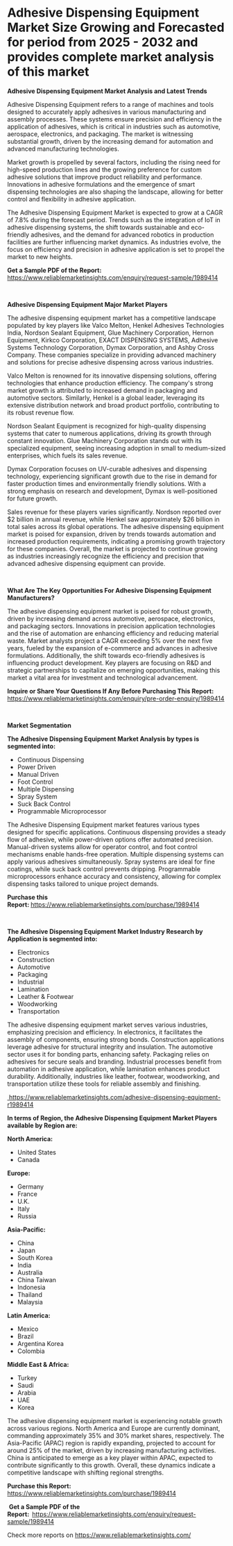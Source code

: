 <p><h1>Adhesive Dispensing Equipment Market Size Growing and Forecasted for period from 2025 - 2032 and provides complete market analysis of this market</h1></p><p><strong>Adhesive Dispensing Equipment Market Analysis and Latest Trends</strong></p>
<p><p>Adhesive Dispensing Equipment refers to a range of machines and tools designed to accurately apply adhesives in various manufacturing and assembly processes. These systems ensure precision and efficiency in the application of adhesives, which is critical in industries such as automotive, aerospace, electronics, and packaging. The market is witnessing substantial growth, driven by the increasing demand for automation and advanced manufacturing technologies.</p><p>Market growth is propelled by several factors, including the rising need for high-speed production lines and the growing preference for custom adhesive solutions that improve product reliability and performance. Innovations in adhesive formulations and the emergence of smart dispensing technologies are also shaping the landscape, allowing for better control and flexibility in adhesive application.</p><p>The Adhesive Dispensing Equipment Market is expected to grow at a CAGR of 7.8% during the forecast period. Trends such as the integration of IoT in adhesive dispensing systems, the shift towards sustainable and eco-friendly adhesives, and the demand for advanced robotics in production facilities are further influencing market dynamics. As industries evolve, the focus on efficiency and precision in adhesive application is set to propel the market to new heights.</p></p>
<p><strong>Get a Sample PDF of the Report:&nbsp;</strong> <a href="https://www.reliablemarketinsights.com/enquiry/request-sample/1989414?utm_campaign=2129&utm_medium=2&utm_source=Github&utm_content=ia&utm_term=20022025&utm_id=adhesive-dispensing-equipment">https://www.reliablemarketinsights.com/enquiry/request-sample/1989414</a></p>
<p>&nbsp;</p>
<p><strong>Adhesive Dispensing Equipment Major Market Players</strong></p>
<p><p>The adhesive dispensing equipment market has a competitive landscape populated by key players like Valco Melton, Henkel Adhesives Technologies India, Nordson Sealant Equipment, Glue Machinery Corporation, Hernon Equipment, Kirkco Corporation, EXACT DISPENSING SYSTEMS, Adhesive Systems Technology Corporation, Dymax Corporation, and Ashby Cross Company. These companies specialize in providing advanced machinery and solutions for precise adhesive dispensing across various industries.</p><p>Valco Melton is renowned for its innovative dispensing solutions, offering technologies that enhance production efficiency. The company's strong market growth is attributed to increased demand in packaging and automotive sectors. Similarly, Henkel is a global leader, leveraging its extensive distribution network and broad product portfolio, contributing to its robust revenue flow.</p><p>Nordson Sealant Equipment is recognized for high-quality dispensing systems that cater to numerous applications, driving its growth through constant innovation. Glue Machinery Corporation stands out with its specialized equipment, seeing increasing adoption in small to medium-sized enterprises, which fuels its sales revenue.</p><p>Dymax Corporation focuses on UV-curable adhesives and dispensing technology, experiencing significant growth due to the rise in demand for faster production times and environmentally friendly solutions. With a strong emphasis on research and development, Dymax is well-positioned for future growth.</p><p>Sales revenue for these players varies significantly. Nordson reported over $2 billion in annual revenue, while Henkel saw approximately $26 billion in total sales across its global operations. The adhesive dispensing equipment market is poised for expansion, driven by trends towards automation and increased production requirements, indicating a promising growth trajectory for these companies. Overall, the market is projected to continue growing as industries increasingly recognize the efficiency and precision that advanced adhesive dispensing equipment can provide.</p></p>
<p>&nbsp;</p>
<p><strong>What Are The Key Opportunities For Adhesive Dispensing Equipment Manufacturers?</strong></p>
<p><p>The adhesive dispensing equipment market is poised for robust growth, driven by increasing demand across automotive, aerospace, electronics, and packaging sectors. Innovations in precision application technologies and the rise of automation are enhancing efficiency and reducing material waste. Market analysts project a CAGR exceeding 5% over the next five years, fueled by the expansion of e-commerce and advances in adhesive formulations. Additionally, the shift towards eco-friendly adhesives is influencing product development. Key players are focusing on R&D and strategic partnerships to capitalize on emerging opportunities, making this market a vital area for investment and technological advancement.</p></p>
<p><strong>Inquire or Share Your Questions If Any Before Purchasing This Report:</strong> <a href="https://www.reliablemarketinsights.com/enquiry/pre-order-enquiry/1989414?utm_campaign=2129&utm_medium=2&utm_source=Github&utm_content=ia&utm_term=20022025&utm_id=adhesive-dispensing-equipment">https://www.reliablemarketinsights.com/enquiry/pre-order-enquiry/1989414</a></p>
<p>&nbsp;</p>
<p><strong>Market Segmentation</strong></p>
<p><strong>The Adhesive Dispensing Equipment Market Analysis by types is segmented into:</strong></p>
<p><ul><li>Continuous Dispensing</li><li>Power Driven</li><li>Manual Driven</li><li>Foot Control</li><li>Multiple Dispensing</li><li>Spray System</li><li>Suck Back Control</li><li>Programmable Microprocessor</li></ul></p>
<p><p>The Adhesive Dispensing Equipment market features various types designed for specific applications. Continuous dispensing provides a steady flow of adhesive, while power-driven options offer automated precision. Manual-driven systems allow for operator control, and foot control mechanisms enable hands-free operation. Multiple dispensing systems can apply various adhesives simultaneously. Spray systems are ideal for fine coatings, while suck back control prevents dripping. Programmable microprocessors enhance accuracy and consistency, allowing for complex dispensing tasks tailored to unique project demands.</p></p>
<p><strong>Purchase this Report:&nbsp;</strong><a href="https://www.reliablemarketinsights.com/purchase/1989414?utm_campaign=2129&utm_medium=2&utm_source=Github&utm_content=ia&utm_term=20022025&utm_id=adhesive-dispensing-equipment">https://www.reliablemarketinsights.com/purchase/1989414</a></p>
<p>&nbsp;</p>
<p><strong>The Adhesive Dispensing Equipment Market Industry Research by Application is segmented into:</strong></p>
<p><ul><li>Electronics</li><li>Construction</li><li>Automotive</li><li>Packaging</li><li>Industrial</li><li>Lamination</li><li>Leather & Footwear</li><li>Woodworking</li><li>Transportation</li></ul></p>
<p><p>The adhesive dispensing equipment market serves various industries, emphasizing precision and efficiency. In electronics, it facilitates the assembly of components, ensuring strong bonds. Construction applications leverage adhesive for structural integrity and insulation. The automotive sector uses it for bonding parts, enhancing safety. Packaging relies on adhesives for secure seals and branding. Industrial processes benefit from automation in adhesive application, while lamination enhances product durability. Additionally, industries like leather, footwear, woodworking, and transportation utilize these tools for reliable assembly and finishing.</p></p>
<p><a href="https://www.reliablemarketinsights.com/adhesive-dispensing-equipment-r1989414?utm_campaign=2129&utm_medium=2&utm_source=Github&utm_content=ia&utm_term=20022025&utm_id=adhesive-dispensing-equipment">&nbsp;https://www.reliablemarketinsights.com/adhesive-dispensing-equipment-r1989414</a></p>
<p><strong>In terms of Region, the Adhesive Dispensing Equipment Market Players available by Region are:</strong></p>
<p>
    <p> <strong> North America: </strong>
        <ul>
            <li>United States</li>
            <li>Canada</li>
        </ul>
        </p> 
    <p> <strong> Europe: </strong>
        <ul>
            <li>Germany</li>
            <li>France</li>
            <li>U.K.</li>
            <li>Italy</li>
            <li>Russia</li>
        </ul>
        </p> 
    <p> <strong> Asia-Pacific: </strong>
        <ul>
            <li>China</li>
            <li>Japan</li>
            <li>South Korea</li>
            <li>India</li>
            <li>Australia</li>
            <li>China Taiwan</li>
            <li>Indonesia</li>
            <li>Thailand</li>
            <li>Malaysia</li>
        </ul>
        </p> 
    <p> <strong> Latin America: </strong>
        <ul>
            <li>Mexico</li>
            <li>Brazil</li>
            <li>Argentina Korea</li>
            <li>Colombia</li>
        </ul>
        </p> 
    <p> <strong> Middle East & Africa: </strong>
        <ul>
            <li>Turkey</li>
            <li>Saudi</li>
            <li>Arabia</li>
            <li>UAE</li>
            <li>Korea</li>
        </ul>
    </p>
    </p>
<p><p>The adhesive dispensing equipment market is experiencing notable growth across various regions. North America and Europe are currently dominant, commanding approximately 35% and 30% market shares, respectively. The Asia-Pacific (APAC) region is rapidly expanding, projected to account for around 25% of the market, driven by increasing manufacturing activities. China is anticipated to emerge as a key player within APAC, expected to contribute significantly to this growth. Overall, these dynamics indicate a competitive landscape with shifting regional strengths.</p></p>
<p><strong>Purchase this Report: </strong><a href="https://www.reliablemarketinsights.com/purchase/1989414?utm_campaign=2129&utm_medium=2&utm_source=Github&utm_content=ia&utm_term=20022025&utm_id=adhesive-dispensing-equipment">https://www.reliablemarketinsights.com/purchase/1989414</a></p>
<p>&nbsp;<strong>Get a Sample PDF of the Report:&nbsp;&nbsp;</strong><a href="https://www.reliablemarketinsights.com/enquiry/request-sample/1989414?utm_campaign=2129&utm_medium=2&utm_source=Github&utm_content=ia&utm_term=20022025&utm_id=adhesive-dispensing-equipment">https://www.reliablemarketinsights.com/enquiry/request-sample/1989414</a></p>
<p><strong></strong></p>
<p>Check more reports on <a href="https://www.reliablemarketinsights.com/?utm_campaign=2129&utm_medium=2&utm_source=Github&utm_content=ia&utm_term=20022025&utm_id=adhesive-dispensing-equipment">https://www.reliablemarketinsights.com/</a></p>
